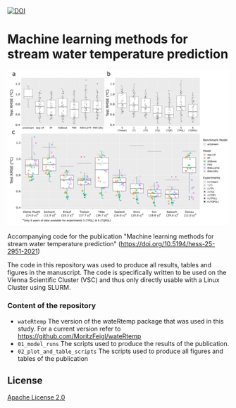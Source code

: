 [![DOI](https://zenodo.org/badge/321986160.svg)](https://zenodo.org/badge/latestdoi/321986160)
# Machine learning methods for stream water temperature prediction

<p align="center">
  <img width="700" src="https://github.com/MoritzFeigl/ML_methods_for_stream_water_temperature_prediction/blob/main/readme_figure.png">
</p>

Accompanying code for the publication "Machine learning methods for stream water temperature prediction" (https://doi.org/10.5194/hess-25-2951-2021)

The code in this repository was used to produce all results, tables and figures in the manuscript. The code is specifically written to be used on the Vienna Scientific Cluster (VSC) and thus only directly usable with a Linux Cluster using SLURM. 


### Content of the repository

- `wateRtemp` The version of the wateRtemp package that was used in this study. For a current version refer to https://github.com/MoritzFeigl/wateRtemp
- `01_model_runs` The scripts used to produce the results of the publication.
- `02_plot_and_table_scripts` The scripts used to produce all figures and tables of the publication

## License

[Apache License 2.0](https://github.com/MoritzFeigl/ML_methods_for_stream_water_temperature_prediction/blob/main/LICENSE.md)
